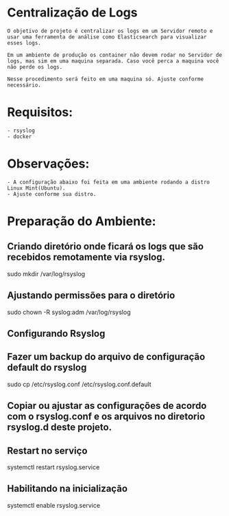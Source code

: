 # Centralização de Logs
    O objetivo de projeto é centralizar os logs em um Servidor remoto e usar uma ferramenta de análise como Elasticsearch para visualizar esses logs.
    
    Em um ambiente de produção os container não devem rodar no Servidor de logs, mas sim em uma maquina separada. Caso você perca a maquina você não perde os logs.
    
    Nesse procedimento será feito em uma maquina só. Ajuste conforme necessário.


# Requisitos:
    - rsyslog
    - docker

# Observações:
    - A configuração abaixo foi feita em uma ambiente rodando a distro Linux Mint(Ubuntu).
    - Ajuste conforme sua distro.


# Preparação do Ambiente:
## Criando diretório onde ficará os logs que são recebidos remotamente via rsyslog.
sudo mkdir /var/log/rsyslog

## Ajustando permissões para o diretório
sudo chown -R syslog:adm /var/log/rsyslog


## Configurando Rsyslog
## Fazer um backup do arquivo de configuração default do rsyslog
sudo cp /etc/rsyslog.conf /etc/rsyslog.conf.default

## Copiar ou ajustar as configurações de acordo com o rsyslog.conf e os arquivos no diretorio rsyslog.d deste projeto.

## Restart no serviço
systemctl restart rsyslog.service

## Habilitando na inicialização
systemctl enable rsyslog.service